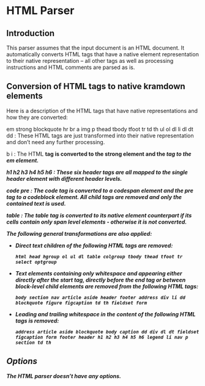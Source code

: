 HTML Parser
===========

Introduction
------------

This parser assumes that the input document is an HTML document. It automatically converts HTML tags that have a native element representation to their native representation – all other tags as well as processing instructions and HTML comments are parsed as is.

Conversion of HTML tags to native kramdown elements
---------------------------------------------------

Here is a description of the HTML tags that have native representations and how they are converted:

em strong blockquote hr br a img p thead tbody tfoot tr td th ul ol dl li dl dt dd
: These HTML tags are just transformed into their native representation and don’t need any further processing.

b i
: The HTML <b> tag is converted to the strong element and the <i> tag to the em element.

h1 h2 h3 h4 h5 h6
: These six header tags are all mapped to the single header element with different header levels.

code pre
: The code tag is converted to a codespan element and the pre tag to a codeblock element. All child tags are removed and only the contained text is used.

table
: The table tag is converted to its native element counterpart if its cells contain only span level elements - otherwise it is not converted.

The following general transformations are also applied:

* Direct text children of the following HTML tags are removed:

  ~~~
  html head hgroup ol ul dl table colgroup tbody thead tfoot tr select optgroup
  ~~~

* Text elements containing only whitespace and appearing either directly after the start tag, directly before the end tag or between block-level child elements are removed from the following HTML tags:

  ~~~
  body section nav article aside header footer address div li dd blockquote figure figcaption td th fieldset form
  ~~~

* Leading and trailing whitespace in the content of the following HTML tags is removed:

  ~~~
  address article aside blockquote body caption dd div dl dt fieldset figcaption form footer header h1 h2 h3 h4 h5 h6 legend li nav p section td th
  ~~~

Options
-------

The HTML parser doesn’t have any options.
